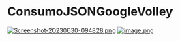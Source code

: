 # ConsumoJSONGoogleVolley
[![Screenshot-20230630-094828.png](https://i.postimg.cc/15KQwZ3n/Screenshot-20230630-094828.png)](https://postimg.cc/XpXm6mF4)
[![image.png](https://i.postimg.cc/Ss5LxKPB/image.png)](https://postimg.cc/34X0L3Y1)

